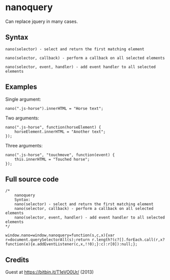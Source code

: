 # nanoquery
Can replace jquery in many cases.

## Syntax

    nano(selector) - select and return the first matching element

    nano(selector, callback) - perform a callback on all selected elements

    nano(selector, event, handler) - add event handler to all selected elements
    
## Examples

Single argument:

    nano(".js-horse").innerHTML = "Horse text";

Two arguments:

    nano(".js-horse", function(horseElement) {
        horseElement.innerHTML = "Another text";
    });

Three arguments:

    nano(".js-horse", "touchmove", function(event) {
        this.innerHTML = "Touched horse";
    });

## Full source code

    /*
        nanoquery
        Syntax:
        nano(selector) - select and return the first matching element
        nano(selector, callback) - perform a callback on all selected elements
        nano(selector, event, handler) - add event handler to all selected elements
    */
    
    window.nano=window.nanoquery=function(s,c,x){var r=document.querySelectorAll(s);return r.length?(c?[].forEach.call(r,x?function(e){e.addEventListener(c,x,!!0);}:c):r[0]):null;};
    

## Credits
Guest at https://bitbin.it/T1eVO0Ur/ (2013)
